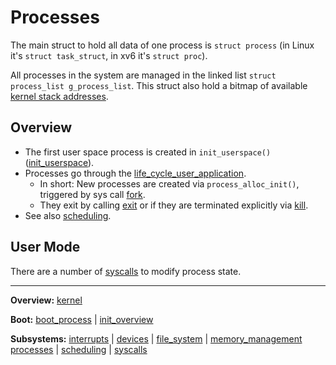 # Processes

The main struct to hold all data of one process is `struct process` (in Linux it's `struct task_struct`, in xv6 it's `struct proc`).

All processes in the system are managed in the linked list `struct process_list g_process_list`. This struct also hold a bitmap of available [kernel stack addresses](../mm/memory_map_kernel.md).

## Overview

- The first user space process is created in `init_userspace()` ([init_userspace](init_userspace.md)).
- Processes go through the [life_cycle_user_application](../overview/life_cycle_user_application.md).
  - In short: New processes are created via `process_alloc_init()`, triggered by sys call [fork](syscalls/fork.md).
  - They exit by calling [exit](syscalls/exit.md) or if they are terminated explicitly via [kill](kill).
- See also [scheduling](scheduling.md).

## User Mode

There are a number of [syscalls](syscalls/syscalls.md) to modify process state.

---
**Overview:** [kernel](../kernel.md)

**Boot:** [boot_process](../boot_process.md) | [init_overview](../init_overview.md)

**Subsystems:** [interrupts](../interrupts/interrupts.md) | [devices](../devices.md) | [file_system](file_system.md) | [memory_management](../memory_management.md)
[processes](../processes.md) | [scheduling](../scheduling.md) | [syscalls](../syscalls.md)
